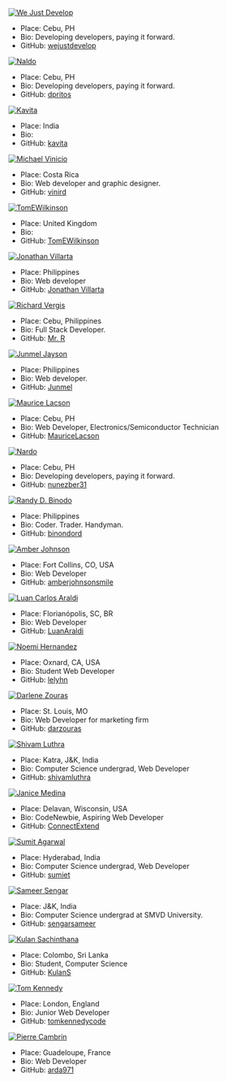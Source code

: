 
 [![We Just Develop](https://github.com/wejustdevelop.png?size=40 "WeJustDevelop")](https://github.com/wejustdevelop)
 - Place: Cebu, PH
 - Bio: Developing developers, paying it forward.
 - GitHub: [wejustdevelop](https://github.com/wejustdevelop)


[![Naldo](https://github.com/dpritos.png?size=40 "Naldo")](https://github.com/dpritos)
 - Place: Cebu, PH
 - Bio: Developing developers, paying it forward.
 - GitHub: [dpritos](https://github.com/dpritos)


[![Kavita](https://github.com/kavitaast.png?size=40 "Kavita")](https://github.com/kavitaast)
 - Place: India
 - Bio:
 - GitHub: [kavita](https://github.com/kavitaast)

 
 [![Michael Vinicio](https://github.com/vinird.png?size=40 "Michael Vinicio")](https://github.com/vinird)
 - Place: Costa Rica
 - Bio: Web developer and graphic designer.
 - GitHub: [vinird](https://github.com/vinird)

 
 [![TomEWilkinson](https://github.com/TomEWilKinson.png?size=40 "TomEWilkinson")](https://github.com/TomEWilkinson)
 - Place: United Kingdom
 - Bio:
 - GitHub: [TomEWilkinson](https://github.com/TomEWilkinson)


[![Jonathan Villarta](https://github.com/villartadh.png?size=40 "Jonathan Villarta")](https://github.com/villartadh)
 - Place: Philippines
 - Bio: Web developer
 - GitHub: [Jonathan Villarta](https://github.com/villartadh)

[![Richard Vergis](https://github.com/gahdada01.png?size=40 "Richard Vergis")](https://github.com/gahdada01)
 - Place: Cebu, Philippines
 - Bio: Full Stack Developer.
 - GitHub: [Mr. R](https://github.com/gahdada01)

[![Junmel Jayson](https://github.com/Junmel.png?size=40 "Junmel Jayson")](https://github.com/Junmel)
 - Place: Philippines
 - Bio: Web developer.
 - GitHub: [Junmel](https://github.com/Junmel)

[![Maurice Lacson](https://github.com/MauriceLacson.png?size=40 "Maurice Lacson")](https://github.com/MauriceLacson)
 - Place: Cebu, PH
 - Bio: Web Developer, Electronics/Semiconductor Technician
 - GitHub: [MauriceLacson](https://github.com/MauriceLacson)

 [![Nardo](https://github.com/nunezber31.png?size=40 "Nardo")](https://github.com/nunezber31)
 - Place: Cebu, PH
 - Bio: Developing developers, paying it forward.
 - GitHub: [nunezber31](https://github.com/nunezber31)

 [![Randy D. Binodo](https://github.com/binondord.png?size=40 "Randy D.Binodo")](https://github.com/binondord)
 - Place: Philippines
 - Bio: Coder. Trader. Handyman.
 - GitHub: [binondord](https://github.com/binoondord)

 [![Amber Johnson](https://github.com/amberjohnsonsmile.png?size=40 "Amber Johnson")](https://github.com/amberjohnsonsmile)
 - Place: Fort Collins, CO, USA
 - Bio: Web Developer
 - GitHub: [amberjohnsonsmile](https://github.com/amberjohnsonsmile)

 [![Luan Carlos Araldi](https://github.com/LuanAraldi.png?size=40 "Luan Carlos Araldi")](https://github.com/LuanAraldi)
 - Place: Florianópolis, SC, BR
 - Bio: Web Developer
 - GitHub: [LuanAraldi](https://github.com/LuanAraldi)

 [![Noemi Hernandez](https://github.com/lelyhn.png?size=40 "Noemi Hernandez")](https://github.com/lelyhn)
 - Place: Oxnard, CA, USA
 - Bio: Student Web Developer
 - GitHub: [lelyhn](https://github.com/lelyhn)

 [![Darlene Zouras](https://github.com/darzouras.png?size=40 "Darlene Zouras")](https://github.com/darzouras)
 - Place: St. Louis, MO
 - Bio: Web Developer for marketing firm
 - GitHub: [darzouras](https://github.com/darzouras)

 [![Shivam Luthra](https://github.com/shivamluthra.png?size=40 "Shivam Luthra")](https://github.com/shivamluthra)
 - Place: Katra, J&K, India
 - Bio: Computer Science undergrad, Web Developer
 - GitHub: [shivamluthra](https://github.com/shivamluthra)

 [![Janice Medina](https://github.com/ConnectExtend.png?size=40 "Janice Medina")](https://github.com/ConnectExtend)
 - Place: Delavan, Wisconsin, USA
 - Bio: CodeNewbie, Aspiring Web Developer
 - GitHub: [ConnectExtend](https://github.com/ConnectExtend)

 [![Sumit Agarwal](https://github.com/sumiet.png?size=40 "Sumit Agarwal")](https://github.com/sumiet)
 - Place: Hyderabad, India
 - Bio: Computer Science undergrad, Web Developer
 - GitHub: [sumiet](https://github.com/sumiet)

 [![Sameer Sengar](https://github.com/sengarsameer.png?size=40 "Sameer Sengar")](https://github.com/sengarsameer)
 - Place: J&K, India
 - Bio: Computer Science undergrad at SMVD University.
 - GitHub: [sengarsameer](https://github.com/sengarsameer)

 [![Kulan Sachinthana](https://github.com/KulanS.png?size=40 "Kulan Sachinthana")](https://github.com/KulanS)
 - Place: Colombo, Sri Lanka
 - Bio: Student, Computer Science
 - GitHub: [KulanS](https://github.com/KulanS)

 [![Tom Kennedy](https://github.com/tomkennedycode.png?size=40 "Tom Kennedy")](https://github.com/tomkennedycode)
 - Place: London, England
 - Bio: Junior Web Developer
 - GitHub: [tomkennedycode](https://github.com/tomkennedycode)

  [![Pierre Cambrin](https://github.com/arda971.png?size=40 "Pierre Cambrin")](https://github.com/arda971)
 - Place: Guadeloupe, France
 - Bio: Web Developer
 - GitHub: [arda971](https://github.com/arda971)
